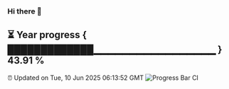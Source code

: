 ### Hi there 👋
⏳ Year progress { █████████████▁▁▁▁▁▁▁▁▁▁▁▁▁▁▁▁▁ } 43.91 %
---
⏰ Updated on Tue, 10 Jun 2025 06:13:52 GMT
![Progress Bar CI](https://github.com/Moyi321/Moyi321/workflows/Progress%20Bar%20CI/badge.svg)
